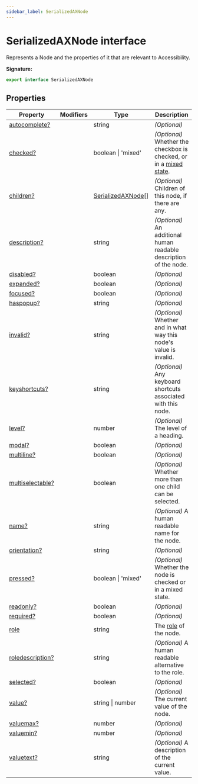 ```yaml
---
sidebar_label: SerializedAXNode
---
```

# SerializedAXNode interface

Represents a Node and the properties of it that are relevant to Accessibility.

**Signature:**

```typescript
export interface SerializedAXNode 
```

## Properties

|  Property | Modifiers | Type | Description |
|  --- | --- | --- | --- |
|  [autocomplete?](./puppeteer.serializedaxnode.autocomplete.md) |  | string | <i>(Optional)</i> |
|  [checked?](./puppeteer.serializedaxnode.checked.md) |  | boolean \| 'mixed' | <i>(Optional)</i> Whether the checkbox is checked, or in a [mixed state](https://www.w3.org/TR/wai-aria-practices/examples/checkbox/checkbox-2/checkbox-2.html). |
|  [children?](./puppeteer.serializedaxnode.children.md) |  | [SerializedAXNode](./puppeteer.serializedaxnode.md)\[\] | <i>(Optional)</i> Children of this node, if there are any. |
|  [description?](./puppeteer.serializedaxnode.description.md) |  | string | <i>(Optional)</i> An additional human readable description of the node. |
|  [disabled?](./puppeteer.serializedaxnode.disabled.md) |  | boolean | <i>(Optional)</i> |
|  [expanded?](./puppeteer.serializedaxnode.expanded.md) |  | boolean | <i>(Optional)</i> |
|  [focused?](./puppeteer.serializedaxnode.focused.md) |  | boolean | <i>(Optional)</i> |
|  [haspopup?](./puppeteer.serializedaxnode.haspopup.md) |  | string | <i>(Optional)</i> |
|  [invalid?](./puppeteer.serializedaxnode.invalid.md) |  | string | <i>(Optional)</i> Whether and in what way this node's value is invalid. |
|  [keyshortcuts?](./puppeteer.serializedaxnode.keyshortcuts.md) |  | string | <i>(Optional)</i> Any keyboard shortcuts associated with this node. |
|  [level?](./puppeteer.serializedaxnode.level.md) |  | number | <i>(Optional)</i> The level of a heading. |
|  [modal?](./puppeteer.serializedaxnode.modal.md) |  | boolean | <i>(Optional)</i> |
|  [multiline?](./puppeteer.serializedaxnode.multiline.md) |  | boolean | <i>(Optional)</i> |
|  [multiselectable?](./puppeteer.serializedaxnode.multiselectable.md) |  | boolean | <i>(Optional)</i> Whether more than one child can be selected. |
|  [name?](./puppeteer.serializedaxnode.name.md) |  | string | <i>(Optional)</i> A human readable name for the node. |
|  [orientation?](./puppeteer.serializedaxnode.orientation.md) |  | string | <i>(Optional)</i> |
|  [pressed?](./puppeteer.serializedaxnode.pressed.md) |  | boolean \| 'mixed' | <i>(Optional)</i> Whether the node is checked or in a mixed state. |
|  [readonly?](./puppeteer.serializedaxnode.readonly.md) |  | boolean | <i>(Optional)</i> |
|  [required?](./puppeteer.serializedaxnode.required.md) |  | boolean | <i>(Optional)</i> |
|  [role](./puppeteer.serializedaxnode.role.md) |  | string | The [role](https://www.w3.org/TR/wai-aria/#usage_intro) of the node. |
|  [roledescription?](./puppeteer.serializedaxnode.roledescription.md) |  | string | <i>(Optional)</i> A human readable alternative to the role. |
|  [selected?](./puppeteer.serializedaxnode.selected.md) |  | boolean | <i>(Optional)</i> |
|  [value?](./puppeteer.serializedaxnode.value.md) |  | string \| number | <i>(Optional)</i> The current value of the node. |
|  [valuemax?](./puppeteer.serializedaxnode.valuemax.md) |  | number | <i>(Optional)</i> |
|  [valuemin?](./puppeteer.serializedaxnode.valuemin.md) |  | number | <i>(Optional)</i> |
|  [valuetext?](./puppeteer.serializedaxnode.valuetext.md) |  | string | <i>(Optional)</i> A description of the current value. |

